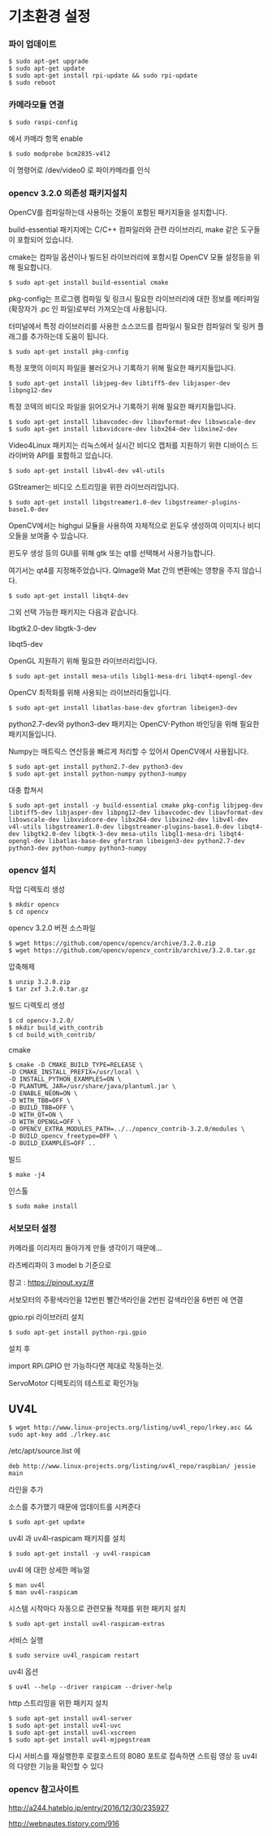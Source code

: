 # 기초환경 설정

### 파이 업데이트

```
$ sudo apt-get upgrade
$ sudo apt-get update
$ sudo apt-get install rpi-update && sudo rpi-update
$ sudo reboot
```


### 카메라모듈 연결
```
$ sudo raspi-config 
```
에서 카메라 항목 enable

```
$ sudo modprobe bcm2835-v4l2
```

이 명령어로 /dev/video0 로 파이카메라를 인식


### opencv 3.2.0 의존성 패키지설치

OpenCV를 컴파일하는데 사용하는 것들이 포함된 패키지들을 설치합니다. 

build-essential 패키지에는 C/C++ 컴파일러와 관련 라이브러리, make 같은 도구들이 포함되어 있습니다.

cmake는 컴파일 옵션이나 빌드된 라이브러리에 포함시킬 OpenCV 모듈 설정등을 위해 필요합니다. 

``` 
$ sudo apt-get install build-essential cmake
```

pkg-config는 프로그램 컴파일 및 링크시 필요한 라이브러리에 대한 정보를 메타파일(확장자가 .pc 인 파일)로부터 가져오는데 사용됩니다. 

터미널에서 특정 라이브러리를 사용한 소스코드를 컴파일시 필요한 컴파일러 및 링커 플래그를 추가하는데 도움이 됩니다.
 
```
$ sudo apt-get install pkg-config
```

특정 포맷의 이미지 파일을 불러오거나 기록하기 위해 필요한 패키지들입니다.

 
```
$ sudo apt-get install libjpeg-dev libtiff5-dev libjasper-dev libpng12-dev
```

특정 코덱의 비디오 파일을 읽어오거나 기록하기 위해 필요한 패키지들입니다. 
```
$ sudo apt-get install libavcodec-dev libavformat-dev libswscale-dev 
$ sudo apt-get install libxvidcore-dev libx264-dev libxine2-dev
```

Video4Linux 패키지는 리눅스에서 실시간 비디오 캡처를 지원하기 위한 디바이스 드라이버와 API를 포함하고 있습니다. 

``` 
$ sudo apt-get install libv4l-dev v4l-utils
```

GStreamer는 비디오 스트리밍을 위한 라이브러리입니다. 

```
$ sudo apt-get install libgstreamer1.0-dev libgstreamer-plugins-base1.0-dev 
```
 

OpenCV에서는 highgui 모듈을 사용하여 자체적으로 윈도우 생성하여 이미지나 비디오들을 보여줄 수 있습니다. 

윈도우 생성 등의 GUI를 위해 gtk 또는 qt를 선택해서 사용가능합니다.

여기서는 qt4를 지정해주었습니다. QImage와 Mat 간의 변환에는 영향을 주지 않습니다.

 
```
$ sudo apt-get install libqt4-dev 
```

그외 선택 가능한 패키지는 다음과 같습니다.

libgtk2.0-dev
libgtk-3-dev

libqt5-dev


OpenGL 지원하기 위해 필요한 라이브러리입니다.

```
$ sudo apt-get install mesa-utils libgl1-mesa-dri libqt4-opengl-dev 
```
 
OpenCV 최적화를 위해 사용되는 라이브러리들입니다.

 
```
$ sudo apt-get install libatlas-base-dev gfortran libeigen3-dev
```

python2.7-dev와 python3-dev 패키지는 OpenCV-Python 바인딩을 위해 필요한 패키지들입니다. 

Numpy는 매트릭스 연산등을 빠르게 처리할 수 있어서 OpenCV에서 사용됩니다. 

```
$ sudo apt-get install python2.7-dev python3-dev
$ sudo apt-get install python-numpy python3-numpy
```

대충 합쳐서
```
$ sudo apt-get install -y build-essential cmake pkg-config libjpeg-dev libtiff5-dev libjasper-dev libpng12-dev libavcodec-dev libavformat-dev libswscale-dev libxvidcore-dev libx264-dev libxine2-dev libv4l-dev v4l-utils libgstreamer1.0-dev libgstreamer-plugins-base1.0-dev libqt4-dev libgtk2.0-dev libgtk-3-dev mesa-utils libgl1-mesa-dri libqt4-opengl-dev libatlas-base-dev gfortran libeigen3-dev python2.7-dev python3-dev python-numpy python3-numpy
```

### opencv 설치

작업 디렉토리 생성 
```
$ mkdir opencv
$ cd opencv
```
opencv 3.2.0 버젼 소스파일
```
$ wget https://github.com/opencv/opencv/archive/3.2.0.zip
$ wget https://github.com/opencv/opencv_contrib/archive/3.2.0.tar.gz
```
압축해제
```
$ unzip 3.2.0.zip 
$ tar zxf 3.2.0.tar.gz 
```
빌드 디렉토리 생성

```
$ cd opencv-3.2.0/
$ mkdir build_with_contrib
$ cd build_with_contrib/
```
cmake
```
$ cmake -D CMAKE_BUILD_TYPE=RELEASE \
-D CMAKE_INSTALL_PREFIX=/usr/local \
-D INSTALL_PYTHON_EXAMPLES=ON \
-D PLANTUML_JAR=/usr/share/java/plantuml.jar \
-D ENABLE_NEON=ON \
-D WITH_TBB=OFF \
-D BUILD_TBB=OFF \
-D WITH_QT=ON \
-D WITH_OPENGL=OFF \
-D OPENCV_EXTRA_MODULES_PATH=../../opencv_contrib-3.2.0/modules \
-D BUILD_opencv_freetype=OFF \
-D BUILD_EXAMPLES=OFF ..
```

빌드
```
$ make -j4
```

인스톨
```
$ sudo make install
```

### 서보모터 설정

카메라를 이리저리 돌아가게 만들 생각이기 때문에...

라즈베리파이 3 model b 기준으로

참고 : https://pinout.xyz/#

서보모터의 
주황색라인을 12번핀
빨간색라인을 2번핀
갈색라인을 6번핀 에 연결

gpio.rpi 라이브러리 설치

```
$ sudo apt-get install python-rpi.gpio
```

설치 후

import RPi.GPIO 
만 가능하다면 제대로 작동하는것.
 
ServoMotor 디렉토리의 테스트로 확인가능


## UV4L

```
$ wget http://www.linux-projects.org/listing/uv4l_repo/lrkey.asc && sudo apt-key add ./lrkey.asc
```

/etc/apt/source.list 에 
```
deb http://www.linux-projects.org/listing/uv4l_repo/raspbian/ jessie main
```
라인을 추가

소스를 추가했기 때문에 업데이트를 시켜준다

```
$ sudo apt-get update
```

uv4l 과 uv4l-raspicam 패키지를 설치

```
$ sudo apt-get install -y uv4l-raspicam
```

uv4l 에 대한 상세한 메뉴얼

```
$ man uv4l
$ man uv4l-raspicam
```

시스템 시작마다 자동으로 관련모듈 적재를 위한 패키지 설치

```
$ sudo apt-get install uv4l-raspicam-extras
```

서비스 실행

```
$ sudo service uv4l_raspicam restart
```

uv4l 옵션

```
$ uv4l --help --driver raspicam --driver-help
```

http 스트리밍을 위한 패키지 설치

```
$ sudo apt-get install uv4l-server
$ sudo apt-get install uv4l-uvc
$ sudo apt-get install uv4l-xscreen
$ sudo apt-get install uv4l-mjpegstream
```

다시 서비스를 재실행한후 
로컬호스트의 8080 포트로 접속하면 스트림 영상 등 uv4l 의 다양한 기능을 확인할 수 있다

### opencv 참고사이트

http://a244.hateblo.jp/entry/2016/12/30/235927

http://webnautes.tistory.com/916

